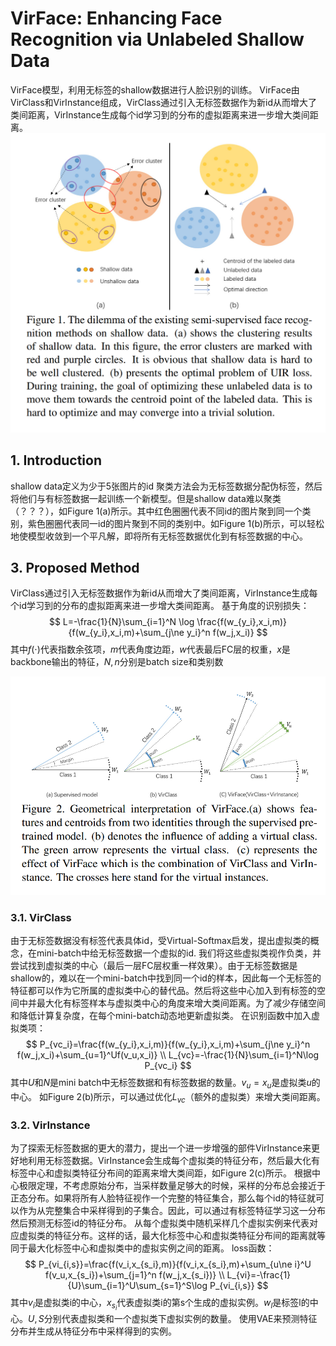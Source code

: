 # VirFace: Enhancing Face Recognition via Unlabeled Shallow Data
VirFace模型，利用无标签的shallow数据进行人脸识别的训练。
VirFace由VirClass和VirInstance组成，VirClass通过引入无标签数据作为新id从而增大了类间距离，VirInstance生成每个id学习到的分布的虚拟距离来进一步增大类间距离。
![Figure 1](1.png "Figure 1")

## 1. Introduction
shallow data定义为少于5张图片的id
聚类方法会为无标签数据分配伪标签，然后将他们与有标签数据一起训练一个新模型。但是shallow data难以聚类（？？？），如Figure 1(a)所示。其中红色圈圈代表不同id的图片聚到同一个类别，紫色圈圈代表同一id的图片聚到不同的类别中。如Figure 1(b)所示，可以轻松地使模型收敛到一个平凡解，即将所有无标签数据优化到有标签数据的中心。

## 3. Proposed Method
VirClass通过引入无标签数据作为新id从而增大了类间距离，VirInstance生成每个id学习到的分布的虚拟距离来进一步增大类间距离。
基于角度的识别损失：
$$
L=-\frac{1}{N}\sum_{i=1}^N \log \frac{f(w_{y_i},x_i,m)}{f(w_{y_i},x_i,m)+\sum_{j\ne y_i}^n f(w_j,x_i)}
$$
其中$f(\cdot)$代表指数余弦项，$m$代表角度边距，$w$代表最后FC层的权重，$x$是backbone输出的特征，$N,n$分别是batch size和类别数

![Figure 2](2.png "Figure 2")

### 3.1. VirClass
由于无标签数据没有标签代表具体id，受Virtual-Softmax启发，提出虚拟类的概念，在mini-batch中给无标签数据一个虚拟的id. 我们将这些虚拟类视作负类，并尝试找到虚拟类的中心（最后一层FC层权重一样效果）。由于无标签数据是shallow的，难以在一个mini-batch中找到同一个id的样本，因此每一个无标签的特征都可以作为它所属的虚拟类中心的替代品。然后将这些中心加入到有标签的空间中并最大化有标签样本与虚拟类中心的角度来增大类间距离。为了减少存储空间和降低计算复杂度，在每个mini-batch动态地更新虚拟类。
在识别函数中加入虚拟类项：
$$
P_{vc_i}=\frac{f(w_{y_i},x_i,m)}{f(w_{y_i},x_i,m)+\sum_{j\ne y_i}^n f(w_j,x_i)+\sum_{u=1}^Uf(v_u,x_i)} \\
L_{vc}=-\frac{1}{N}\sum_{i=1}^N\log P_{vc_i}
$$
其中$U$和$N$是mini batch中无标签数据和有标签数据的数量。$v_u=x_u$是虚拟类$u$的中心。
如Figure 2(b)所示，可以通过优化$L_{vc}$（额外的虚拟类）来增大类间距离。

### 3.2. VirInstance
为了探索无标签数据的更大的潜力，提出一个进一步增强的部件VirInstance来更好地利用无标签数据。VirInstance会生成每个虚拟类的特征分布，然后最大化有标签中心和虚拟类特征分布间的距离来增大类间距，如Figure 2(c)所示。
根据中心极限定理，不考虑原始分布，当采样数量足够大的时候，采样的分布总会接近于正态分布。如果将所有人脸特征视作一个完整的特征集合，那么每个id的特征就可以作为从完整集合中采样得到的子集合。因此，可以通过有标签特征学习这一分布然后预测无标签id的特征分布。
从每个虚拟类中随机采样几个虚拟实例来代表对应虚拟类的特征分布。这样的话，最大化标签中心和虚拟类特征分布间的距离就等同于最大化标签中心和虚拟类中的虚拟实例之间的距离。
loss函数：
$$
P_{vi_{i,s}}=\frac{f(v_i,x_{s_i},m)}{f(v_i,x_{s_i},m)+\sum_{u\ne i}^U f(v_u,x_{s_i})+\sum_{j=1}^n f(w_j,x_{s_i})} \\
L_{vi}=-\frac{1}{U}\sum_{i=1}^U\sum_{s=1}^S\log P_{vi_{i,s}}
$$
其中$v_i$是虚拟类i的中心，$x_{s_i}$代表虚拟类i的第s个生成的虚拟实例。$w_l$是标签l的中心。$U,S$分别代表虚拟类和一个虚拟类下虚拟实例的数量。
使用VAE来预测特征分布并生成从特征分布中采样得到的实例。